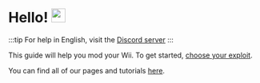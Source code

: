 # Hello! <img src="https://user-images.githubusercontent.com/1303154/88677602-1635ba80-d120-11ea-84d8-d263ba5fc3c0.gif" width="28px" alt="wave">
:::tip
For help in English, visit the [Discord server](https://discord.com/invite/QvGQqx8Mns)
:::

This guide will help you mod your Wii.
To get started, [choose your exploit](/chooseyourexploit).

You can find all of our pages and tutorials [here](/navigation.md).